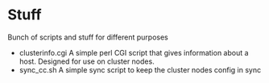Stuff
=====

Bunch of scripts and stuff for different purposes


* clusterinfo.cgi
	A simple perl CGI script that gives information about a host. Designed for use on cluster nodes.
* sync_cc.sh
 	A simple sync script to keep the cluster nodes config in sync
